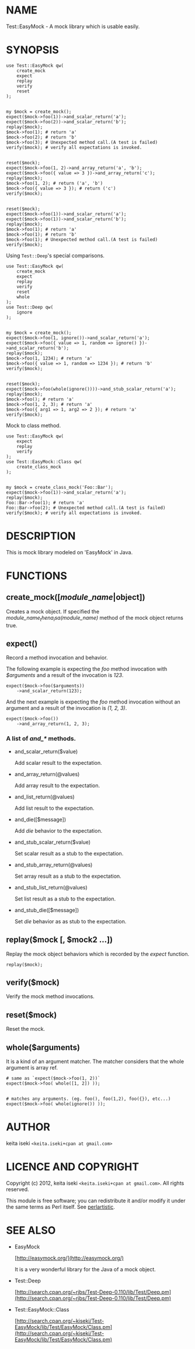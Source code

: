 # NAME

Test::EasyMock - A mock library which is usable easily.

# SYNOPSIS

    use Test::EasyMock qw(
        create_mock
        expect
        replay
        verify
        reset
    );
    

    my $mock = create_mock();
    expect($mock->foo(1))->and_scalar_return('a');
    expect($mock->foo(2))->and_scalar_return('b');
    replay($mock);
    $mock->foo(1); # return 'a'
    $mock->foo(2); # return 'b'
    $mock->foo(3); # Unexpected method call.(A test is failed)
    verify($mock); # verify all expectations is invoked.
    

    reset($mock);
    expect($mock->foo(1, 2)->and_array_return('a', 'b');
    expect($mock->foo({ value => 3 })->and_array_return('c');
    replay($mock);
    $mock->foo(1, 2); # return ('a', 'b')
    $mock->foo({ value => 3 }); # return ('c')
    verify($mock);
    

    reset($mock);
    expect($mock->foo(1))->and_scalar_return('a');
    expect($mock->foo(1))->and_scalar_return('b');
    replay($mock);
    $mock->foo(1); # return 'a'
    $mock->foo(1); # return 'b'
    $mock->foo(1); # Unexpected method call.(A test is failed)
    verify($mock);

Using `Test::Deep`'s special comparisons.

    use Test::EasyMock qw(
        create_mock
        expect
        replay
        verify
        reset
        whole
    );
    use Test::Deep qw(
        ignore
    );
    

    my $mock = create_mock();
    expect($mock->foo(1, ignore())->and_scalar_return('a');
    expect($mock->foo({ value => 1, random => ignore() })->and_scalar_return('b');
    replay($mock);
    $mock->foo(1, 1234); # return 'a'
    $mock->foo({ value => 1, random => 1234 }); # return 'b'
    verify($mock);
    

    reset($mock);
    expect($mock->foo(whole(ignore())))->and_stub_scalar_return('a');
    replay($mock);
    $mock->foo(); # return 'a'
    $mock->foo(1, 2, 3); # return 'a'
    $mock->foo({ arg1 => 1, arg2 => 2 }); # return 'a'
    verify($mock);

Mock to class method.

    use Test::EasyMock qw(
        expect
        replay
        verify
    );
    use Test::EasyMock::Class qw(
        create_class_mock
    );
    

    my $mock = create_class_mock('Foo::Bar');
    expect($mock->foo(1))->and_scalar_return('a');
    replay($mock);
    Foo::Bar->foo(1); # return 'a'
    Foo::Bar->foo(2); # Unexpected method call.(A test is failed)
    verify($mock); # verify all expectations is invoked.

# DESCRIPTION

This is mock library modeled on 'EasyMock' in Java.

# FUNCTIONS

## create\_mock(\[$module\_name|$object\])

Creates a mock object.
If specified the _$module\_name_ then a _isa($module\_name)_ method of the mock object returns true.

## expect(<a mock method call>)

Record a method invocation and behavior.

The following example is expecting the _foo_ method invocation with _$arguments_
and a result of the invocation is _123_.

    expect($mock->foo($arguments))
        ->and_scalar_return(123);

And the next example is expecting the _foo_ method invocation without an argument
and a result of the invocation is _(1, 2, 3)_.

    expect($mock->foo())
        ->and_array_return(1, 2, 3);

### A list of _and\_\*_ methods.

- and\_scalar\_return($value)

    Add scalar result to the expectation.

- and\_array\_return(@values)

    Add array result to the expectation.

- and\_list\_return(@values)

    Add list result to the expectation.

- and\_die(\[$message\])

    Add _die_ behavior to the expectation.

- and\_stub\_scalar\_return($value)

    Set scalar result as a stub to the expectation.

- and\_stub\_array\_return(@values)

    Set array result as a stub to the expectation.

- and\_stub\_list\_return(@values)

    Set list result as a stub to the expectation.

- and\_stub\_die(\[$message\])

    Set _die_ behavior as as stub to the expectation.

## replay($mock \[, $mock2 ...\])

Replay the mock object behaviors which is recorded by the _expect_ function.

    replay($mock);

## verify($mock)

Verify the mock method invocations.

## reset($mock)

Reset the mock.

## whole($arguments)

It is a kind of an argument matcher.
The matcher considers that the whole argument is array ref.

    # same as `expect($mock->foo(1, 2))`
    expect($mock->foo( whole([1, 2]) ));
    

    # matches any arguments. (eg. foo(), foo(1,2), foo({}), etc...)
    expect($mock->foo( whole(ignore()) ));

# AUTHOR

keita iseki `<keita.iseki+cpan at gmail.com>`

# LICENCE AND COPYRIGHT

Copyright (c) 2012, keita iseki `<keita.iseki+cpan at gmail.com>`. All rights reserved.

This module is free software; you can redistribute it and/or
modify it under the same terms as Perl itself. See [perlartistic](http://search.cpan.org/perldoc?perlartistic).

# SEE ALSO

- EasyMock

    [http://easymock.org/](http://easymock.org/)

    It is a very wonderful library for the Java of a mock object.

- Test::Deep

    [http://search.cpan.org/~rjbs/Test-Deep-0.110/lib/Test/Deep.pm](http://search.cpan.org/~rjbs/Test-Deep-0.110/lib/Test/Deep.pm)

- Test::EasyMock::Class

    [http://search.cpan.org/~kiseki/Test-EasyMock/lib/Test/EasyMock/Class.pm](http://search.cpan.org/~kiseki/Test-EasyMock/lib/Test/EasyMock/Class.pm)
